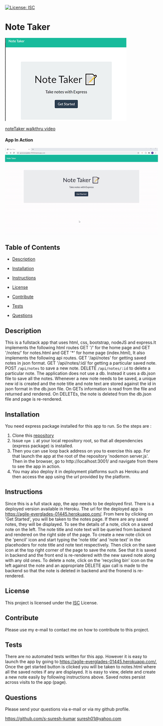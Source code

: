 [![License: ISC](https://img.shields.io/badge/License-ISC-blue.svg)](https://opensource.org/licenses/ISC)

# Note Taker

[![Thumbnail](assets/images/noteTaker-thumbnail.jpg)](https://agile-everglades-01445.herokuapp.com/)

[noteTaker walkthru video](https://drive.google.com/file/d/1nPlVIOv2-6reW6Xy9XvoDHafyBFrlbt6/view?usp=sharing)

#### App In Action

![App in action](assets/images/noteTaker-walkthru.gif)

## Table of Contents

- [Description](#Description)

- [Installation](#Installation)

- [Instructions](#Instructions)

- [License](#License)

- [Contribute](#Contribute)

- [Tests](#Tests)

- [Questions](#Questions)

## Description

This is a fullstack app that uses html, css, bootstrap, nodeJS and express.It implements the following html routes GET '/' for the home page and GET '/notes/' for notes.html and GET '\*' for home page (index.html), It also implements the following api routes. GET '/api/notes' for getting saved notes in json format. GET '/api/notes/:id/ for getting a particular saved note. POST `/api/notes` to save a new note. DELETE `/api/notes/:id` to delete a particular note. The application does not use a db. Instead it uses a db.json file to save all the notes. Whenever a new note needs to be saved, a unique new id is created and the note title and note text are stored against the id in json format in the db.json file. On GETs information is read from the file and returned and rendered. On DELETEs, the note is deleted from the db.json file and page is re-rendered.

## Installation

You need express package installed for this app to run. So the steps are :

1. Clone this [repository](https://github.com/s-suresh-kumar/noteTaker)
2. Issue `npm i` at your local repository root, so that all dependencies (express package) is installed.
3. Then you can use loop back address on you to exercise this app. For that launch the app at the root of the repository 'nodemon server.js'. Then in the browser, go to http://localhost:3001/ and navigate from there to see the app in action.
4. You may also deploy it in deployment platforms such as Heroku and then access the app using the url provided by the platform.

## Instructions

Since this is a full stack app, the app needs to be deployed first.
There is a deployed version available in Heroku. The url for the deployed app is https://agile-everglades-01445.herokuapp.com/. From here by clicking on 'Get Started', you will be taken to the notes page. If there are any saved notes, they will be displayed. To see the details of a note, click on a saved note on the left. The note title and note text will be queried from backend and rendered on the right side of the page. To create a new note click on the 'pencil' icon and start typing the 'note title' and 'note text' in the placehoders for note title and note text respectively. Then click on the save icon at the top right corner of the page to save the note. See that it is saved in backend and the front end is re-rendered with the new saved note along with any old ones. To delete a note, click on the 'recycling bin' icon on the left against the note and an appropriate DELETE ajax call is made to the backend so that the note is deleted in backend and the fronend is re-rendered.

## License

This project is licensed under the [ISC](https://opensource.org/licenses/ISC) License.

## Contribute

Please use my e-mail to contact me on how to contribute to this project.

## Tests

There are no automated tests written for this app. However it is easy to launch the app by going to https://agile-everglades-01445.herokuapp.com/, Once the get started button is clicked you will be taken to notes.html where all the saved notes if any are displayed. It is easy to view, delete and create a new note easily by following instructions above. Saved notes persist across visits to the app (page).

## Questions

Please send your questions via e-mail or via my github profile.

https://github.com/s-suresh-kumar
suresh01@yahoo.com
